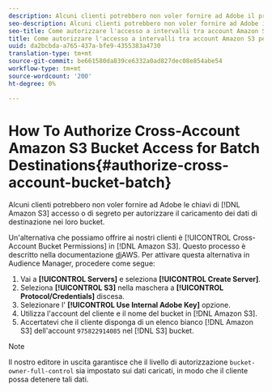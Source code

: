 ```yaml
---
description: Alcuni clienti potrebbero non voler fornire ad Adobe il proprio accesso Amazon Simple Storage Service (Amazon S3) o le chiavi segrete per autorizzare il caricamento dei dati di destinazione nei loro bucket.
seo-description: Alcuni clienti potrebbero non voler fornire ad Adobe il proprio accesso Amazon Simple Storage Service (Amazon S3) o le chiavi segrete per autorizzare il caricamento dei dati di destinazione nei loro bucket.
seo-title: Come autorizzare l'accesso a intervalli tra account Amazon S3 per le destinazioni batch
title: Come autorizzare l'accesso a intervalli tra account Amazon S3 per le destinazioni batch
uuid: da2bcbda-a765-437a-bfe9-4355383a4730
translation-type: tm+mt
source-git-commit: be661580da839ce6332a0ad827dec08e854abe54
workflow-type: tm+mt
source-wordcount: '200'
ht-degree: 0%

---
```



# How To Authorize Cross-Account Amazon S3 Bucket Access for Batch Destinations{#authorize-cross-account-bucket-batch}

Alcuni clienti potrebbero non voler fornire ad Adobe le chiavi di [!DNL Amazon S3] accesso o di segreto per autorizzare il caricamento dei dati di destinazione nei loro bucket.

Un&#39;alternativa che possiamo offrire ai nostri clienti è [!UICONTROL Cross-Account Bucket Permissions] in [!DNL Amazon S3]. Questo processo è descritto nella documentazione [di](https://docs.aws.amazon.com/AmazonS3/latest/dev/example-walkthroughs-managing-access-example2.html)AWS. Per attivare questa alternativa in  Audience Manager, procedere come segue:

1. Vai a **[!UICONTROL Servers]** e seleziona **[!UICONTROL Create Server]**.
1. Seleziona **[!UICONTROL S3]** nella maschera a **[!UICONTROL Protocol/Credentials]** discesa.
1. Selezionare l&#39; **[!UICONTROL Use Internal Adobe Key]** opzione.
1. Utilizza l&#39;account del cliente e il nome del bucket in [!DNL Amazon S3].
1. Accertatevi che il cliente disponga di un elenco bianco [!DNL Amazon S3] dell&#39;account `975822914085` nel [!DNL S3] bucket.

>[!NOTE]
>
>Il nostro editore in uscita garantisce che il livello di autorizzazione `bucket-owner-full-control` sia impostato sui dati caricati, in modo che il cliente possa detenere tali dati.
